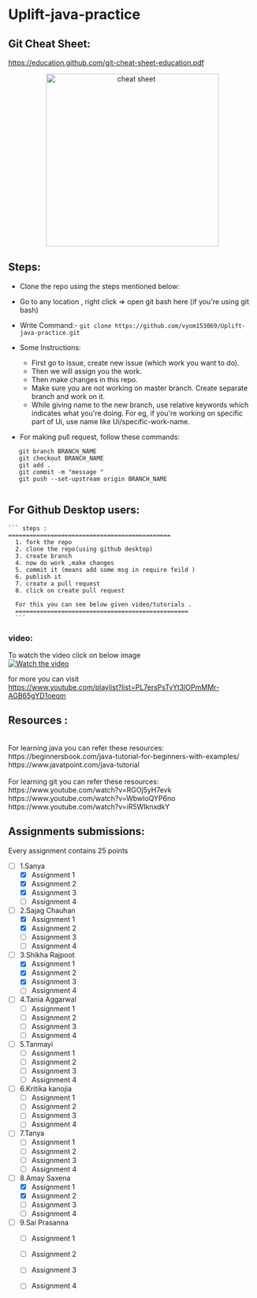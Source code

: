 # Uplift-java-practice

## Git Cheat Sheet:
   https://education.github.com/git-cheat-sheet-education.pdf
   <p align="center">
  <img src="https://www.git-tower.com/blog/media/pages/posts/git-cheat-sheet/-1223884809-1590818205/git-cheat-sheet-large01.png" width="350" title="cheat sheet">
</p>
   
   
## Steps:
  * Clone the repo using the steps mentioned below:
  * Go to any location , right click => open git bash here (if you're using git bash)
  * Write Command:- 
    ``` git clone https://github.com/vyom153069/Uplift-java-practice.git ```
  * Some Instructions: 
    * First go to issue, create new issue (which work you want to do).
    * Then we will assign you the work. 
    * Then make changes in this repo.
    * Make sure you are not working on master branch. Create separate branch and work on it.
    * While giving name to the new branch, use relative keywords which indicates what you're doing. For eg, if you're working on specific part of Ui, use name like Ui/specific-work-name.
    
  * For making pull request, follow these commands:
   ``` 
      git branch BRANCH_NAME
      git checkout BRANCH_NAME
      git add .
      git commit -m "message "
      git push --set-upstream origin BRANCH_NAME 
        
   ````
 ## For Github Desktop users:
    ``` steps :
    ==============================================
      1. fork the repo
      2. clone the repo(using github desktop)
      3. create branch 
      4. now do work ,make changes 
      5. commit it (means add some msg in require feild )
      6. publish it 
      7. create a pull request 
      8. click on create pull request
      
      For this you can see below given video/tutorials .
      ================================================= 
      ```
   ### video:
   To watch the video click on below image <br>
   [![Watch the video](https://education.github.com/assets/pack/logo-ghdesktop-40ea908c1b55fd3e6356874e76bca24d5d0877001f4fdff29f34c02eacc35a9e.jpg)](https://drive.google.com/file/d/1wJg933kAWFzxke0_wYPSGRuwxcjWNs6m/view?usp=sharing)
   
   for more you can visit<br>
   https://www.youtube.com/playlist?list=PL7ersPsTyYt3lOPmMMr-AGB65gYD1oeom

## Resources :
  <br/>
  For learning java you can refer these resources: <br/>
   https://beginnersbook.com/java-tutorial-for-beginners-with-examples/ <br/>
   https://www.javatpoint.com/java-tutorial </br></br>
   For learning git you can refer these resources: <br/>
   https://www.youtube.com/watch?v=RGOj5yH7evk </br>
   https://www.youtube.com/watch?v=WbwIoQYP6no </br>
   https://www.youtube.com/watch?v=iR5WIknxdkY </br>

## Assignments submissions:
Every assignment contains 25 points 
- [ ] 1.Sanya 
    - [x] Assignment 1
    - [x] Assignment 2
    - [x] Assignment 3
    - [ ] Assignment 4
- [ ] 2.Sajag Chauhan
    - [x] Assignment 1
    - [x] Assignment 2
    - [ ] Assignment 3
    - [ ] Assignment 4
 - [ ] 3.Shikha Rajpoot
    - [x] Assignment 1
    - [x] Assignment 2
    - [x] Assignment 3
    - [ ] Assignment 4
- [ ] 4.Tania Aggarwal
   - [ ] Assignment 1
    - [ ] Assignment 2
    - [ ] Assignment 3
    - [ ] Assignment 4
 - [ ] 5.Tanmayi
    - [ ] Assignment 1
    - [ ] Assignment 2
    - [ ] Assignment 3
    - [ ] Assignment 4
- [ ] 6.Kritika kanojia
    - [ ] Assignment 1
    - [ ] Assignment 2
    - [ ] Assignment 3
    - [ ] Assignment 4
- [ ] 7.Tanya    
    - [ ] Assignment 1
    - [ ] Assignment 2
    - [ ] Assignment 3
    - [ ] Assignment 4
 - [ ] 8.Amay Saxena
    - [x] Assignment 1
    - [x] Assignment 2
    - [ ] Assignment 3
    - [ ] Assignment 4
- [ ] 9.Sai Prasanna
    - [ ] Assignment 1
    - [ ] Assignment 2
    - [ ] Assignment 3
    - [ ] Assignment 4
   
 



